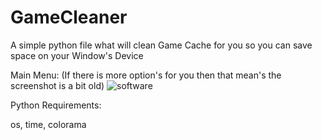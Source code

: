 # GameCleaner
A simple python file what will clean Game Cache for you so you can save space on your Window's Device

Main Menu: (If there is more option's for you then that mean's the screenshot is a bit old)
![software](https://user-images.githubusercontent.com/100077736/206521352-3ad099f9-4adf-4605-ad9b-d38841418aba.png)

Python Requirements:

os, 
time, 
colorama
